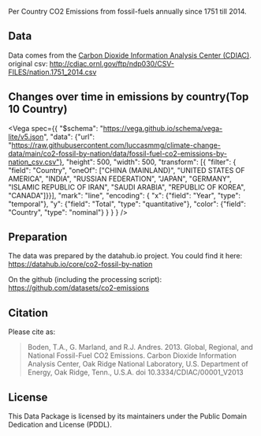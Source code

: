 Per Country CO2 Emissions from fossil-fuels annually since 1751 till 2014.

## Data
Data comes from the [Carbon Dioxide Information Analysis Center (CDIAC)][cdiac].
original csv: http://cdiac.ornl.gov/ftp/ndp030/CSV-FILES/nation.1751_2014.csv

<FlatUiTable url="https://raw.githubusercontent.com/luccasmmg/climate-change-data/main/co2-fossil-by-nation/data/fossil-fuel-co2-emissions-by-nation_csv.csv" />

## Changes over time in emissions by country(Top 10 Country)
<Vega spec={{
  "$schema": "https://vega.github.io/schema/vega-lite/v5.json",
  "data": {"url": "https://raw.githubusercontent.com/luccasmmg/climate-change-data/main/co2-fossil-by-nation/data/fossil-fuel-co2-emissions-by-nation_csv.csv"},
      "height": 500,
      "width": 500,
   "transform": [{ "filter": { "field": "Country", "oneOf": ["CHINA (MAINLAND)", "UNITED STATES OF AMERICA", "INDIA", "RUSSIAN FEDERATION", "JAPAN", "GERMANY", "ISLAMIC REPUBLIC OF IRAN", "SAUDI ARABIA", "REPUBLIC OF KOREA", "CANADA"]}}],
  "mark": "line",
  "encoding": {
    "x": {"field": "Year", "type": "temporal"},
    "y": {"field": "Total", "type": "quantitative"},
    "color": {"field": "Country", "type": "nominal"}
  }
}
} />


## Preparation
The data was prepared by the datahub.io project. You could find it here:  
https://datahub.io/core/co2-fossil-by-nation  

On the github (including the processing script):   
https://github.com/datasets/co2-emissions

[cdiac]: http://cdiac.esd.ornl.gov/

## Citation

Please cite as:

> Boden, T.A., G. Marland, and R.J. Andres. 2013. Global, Regional, and
> National Fossil-Fuel CO2 Emissions. Carbon Dioxide Information Analysis
> Center, Oak Ridge National Laboratory, U.S. Department of Energy, Oak Ridge,
> Tenn., U.S.A. doi 10.3334/CDIAC/00001_V2013

## License 
This Data Package is licensed by its maintainers under the Public Domain Dedication and License (PDDL).
